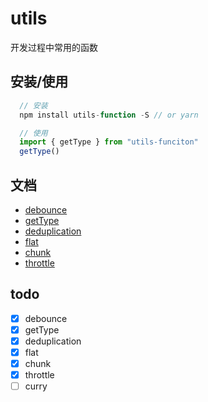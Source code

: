 # utils
开发过程中常用的函数

## 安装/使用
```javascript
  // 安装
  npm install utils-function -S // or yarn

  // 使用
  import { getType } from "utils-funciton"
  getType()
```

## 文档
* [debounce](./src/debounce/README.md)
* [getType](./src/getType/README.md)
* [deduplication](./src/deduplication/README.md)
* [flat](./src/flat/README.md)
* [chunk](./src/chunk/README.md)
* [throttle](./src/throttle/README.md)

## todo
- [x] debounce
- [x] getType
- [x] deduplication
- [x] flat
- [x] chunk
- [x] throttle
- [ ] curry
